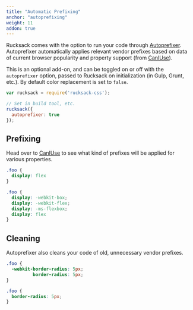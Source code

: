 ```yaml
---
title: "Automatic Prefixing"
anchor: "autoprefixing"
weight: 11
addon: true
---
```

Rucksack comes with the option to run your code through [Autoprefixer](https://github.com/postcss/autoprefixer). Autoprefixer automatically applies relevant vendor prefixes based on data of current browser popularity and property support (from [CanIUse](http://caniuse.com/)).

This is an optional add-on, and can be toggled on or off with the `autoprefixer` option, passed to Rucksack on initialization (in Gulp, Grunt, etc.). By default color replacement is set to `false`.

```javascript
var rucksack = require('rucksack-css');

// Set in build tool, etc.
rucksack({
  autoprefixer: true
});
```

## Prefixing
Head over to [CanIUse](http://caniuse.com) to see what kind of prefixes will be applied for various properties.
```css
.foo {
  display: flex
}
```

```css
.foo {
  display: -webkit-box;
  display: -webkit-flex;
  display: -ms-flexbox;
  display: flex
}
```

## Cleaning
Autoprefixer also cleans your code of old, unnecessary vendor prefixes.
```css
.foo {
  -webkit-border-radius: 5px;
          border-radius: 5px;
}
```
```css
.foo {
  border-radius: 5px;
}
```
